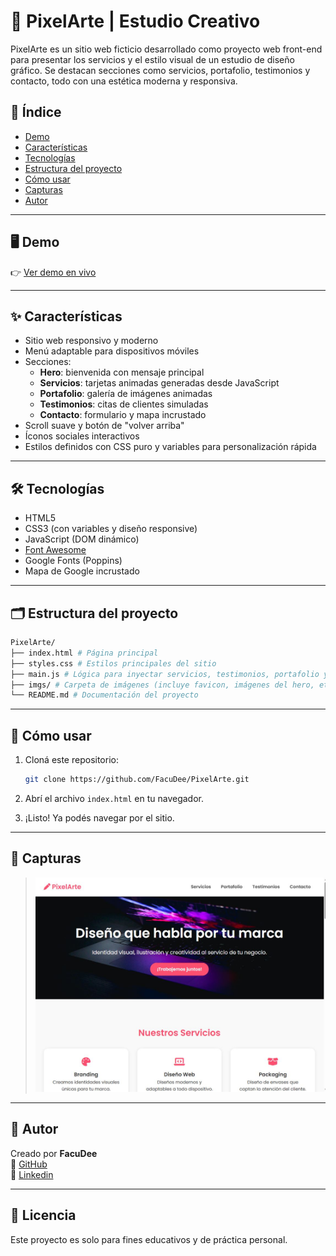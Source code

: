 # 🎨 PixelArte | Estudio Creativo

PixelArte es un sitio web ficticio desarrollado como proyecto web front-end para presentar los servicios y el estilo visual de un estudio de diseño gráfico. Se destacan secciones como servicios, portafolio, testimonios y contacto, todo con una estética moderna y responsiva.

## 🧾 Índice

- [Demo](#demo)
- [Características](#características)
- [Tecnologías](#tecnologías)
- [Estructura del proyecto](#estructura-del-proyecto)
- [Cómo usar](#cómo-usar)
- [Capturas](#capturas)
- [Autor](#autor)

---

## 🖥️ Demo

👉 [Ver demo en vivo](https://facudee.github.io/PixelArte/)

---

## ✨ Características

- Sitio web responsivo y moderno
- Menú adaptable para dispositivos móviles
- Secciones:
  - **Hero**: bienvenida con mensaje principal
  - **Servicios**: tarjetas animadas generadas desde JavaScript
  - **Portafolio**: galería de imágenes animadas
  - **Testimonios**: citas de clientes simuladas
  - **Contacto**: formulario y mapa incrustado
- Scroll suave y botón de "volver arriba"
- Íconos sociales interactivos
- Estilos definidos con CSS puro y variables para personalización rápida

---

## 🛠️ Tecnologías

- HTML5
- CSS3 (con variables y diseño responsive)
- JavaScript (DOM dinámico)
- [Font Awesome](https://fontawesome.com/)
- Google Fonts (Poppins)
- Mapa de Google incrustado

---

## 🗂️ Estructura del proyecto

```bash
PixelArte/
├── index.html # Página principal
├── styles.css # Estilos principales del sitio
├── main.js # Lógica para inyectar servicios, testimonios, portafolio y menú
├── imgs/ # Carpeta de imágenes (incluye favicon, imágenes del hero, etc.)
└── README.md # Documentación del proyecto
```

---

## 🚀 Cómo usar

1. Cloná este repositorio:
   ```bash
   git clone https://github.com/FacuDee/PixelArte.git
   ```
2. Abrí el archivo `index.html` en tu navegador.

3. ¡Listo! Ya podés navegar por el sitio.

---

## 📸 Capturas

> ![Texto alternativo](./imgs/capturaPixelArte.JPG)

---

## 👤 Autor

Creado por **FacuDee**  
💼 [GitHub](https://github.com/FacuDee)  
📸 [Linkedin](https://www.linkedin.com/in/facundo-diorio-22531b32b/)  

---

## 📄 Licencia

Este proyecto es solo para fines educativos y de práctica personal.